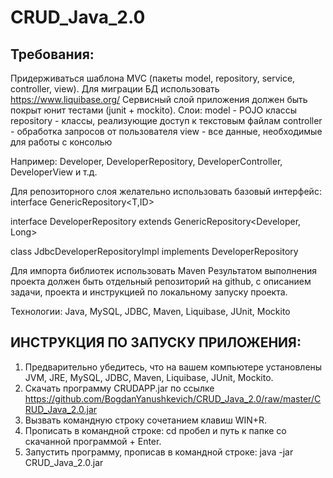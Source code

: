 # CRUD_Java_2.0
## Требования:
Придерживаться шаблона MVC (пакеты model, repository, service, controller, view).
Для миграции БД использовать https://www.liquibase.org/
Сервисный слой приложения должен быть покрыт юнит тестами (junit + mockito).
Слои:
model - POJO клаcсы
repository - классы, реализующие доступ к текстовым файлам
controller - обработка запросов от пользователя
view - все данные, необходимые для работы с консолью


Например: Developer, DeveloperRepository, DeveloperController, DeveloperView и т.д.

Для репозиторного слоя желательно использовать базовый интерфейс:
interface GenericRepository<T,ID>

interface DeveloperRepository extends GenericRepository<Developer, Long>

class JdbcDeveloperRepositoryImpl implements DeveloperRepository

Для импорта библиотек использовать Maven
Результатом выполнения проекта должен быть отдельный репозиторий на github, с описанием задачи, проекта и инструкцией по локальному запуску проекта.

Технологии: Java, MySQL, JDBC, Maven, Liquibase, JUnit, Mockito

## ИНСТРУКЦИЯ ПО ЗАПУСКУ ПРИЛОЖЕНИЯ:

1. Предварительно убедитесь, что на вашем компьютере установлены JVM, JRE, MySQL, JDBC, Maven, Liquibase, JUnit, Mockito.
2. Скачать программу CRUDAPP.jar по ссылке https://github.com/BogdanYanushkevich/CRUD_Java_2.0/raw/master/CRUD_Java_2.0.jar                                                                                                                                                          
3. Вызвать командную строку сочетанием клавиш WIN+R.
4. Прописать в командной строке: cd пробел и путь к папке со скачанной программой + Enter.
5. Запустить программу, прописав в командной строке: java -jar CRUD_Java_2.0.jar
